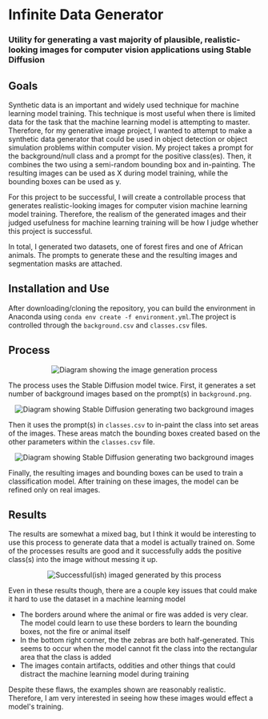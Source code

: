 # Infinite Data Generator
### Utility for generating a vast majority of plausible, realistic-looking images for computer vision applications using Stable Diffusion  
  
## Goals
Synthetic data is an important and widely used technique for machine learning model training.  This technique is most useful when there is limited data for the task that the machine learning model is attempting to master.  Therefore, for my generative image project, I wanted to attempt to make a synthetic data generator that could be used in object detection or object simulation problems within computer vision.  My project takes a prompt for the background/null class and a prompt for the positive class(es).  Then, it combines the two using a semi-random bounding box and in-painting.  The resulting images can be used as X during model training, while the bounding boxes can be used as y.
  
For this project to be successful, I will create a controllable process that generates realistic-looking images for computer vision machine learning model training.  Therefore, the realism of the generated images and their judged usefulness for machine learning training will be how I judge whether this project is successful.  
  
In total, I generated two datasets, one of forest fires and one of African animals.  The prompts to generate these and the resulting images and segmentation masks are attached.  
## Installation and Use
After downloading/cloning the repository, you can build the environment in Anaconda using `conda env create -f environment.yml`.The project is controlled through the `background.csv` and `classes.csv` files.  
  
## Process
<p align="center">
  <img src="https://github.com/ianjwhitehouse/infinite-data-generator/assets/15909624/b52996f4-1fc1-458a-9757-79c0d9a0dc03" alt="Diagram showing the image generation process" />
</p>
  
The process uses the Stable Diffusion model twice.  First, it generates a set number of background images based on the prompt(s) in `background.png`.  
  
<p align="center">
  <img src="https://github.com/ianjwhitehouse/infinite-data-generator/assets/15909624/c1014603-cdef-4a38-a44b-6302cce90f38" alt="Diagram showing Stable Diffusion generating two background images" />
</p>
  
Then it uses the prompt(s) in `classes.csv` to in-paint the class into set areas of the images.  These areas match the bounding boxes created based on the other parameters within the `classes.csv` file.  
  
<p align="center">
  <img src="https://github.com/ianjwhitehouse/infinite-data-generator/assets/15909624/191b2f78-e6fd-4121-9a59-7371bb948499" alt="Diagram showing Stable Diffusion generating two background images" />
</p>
  
Finally, the resulting images and bounding boxes can be used to train a classification model.  After training on these images, the model can be refined only on real images.  
  
## Results
The results are somewhat a mixed bag, but I think it would be interesting to use this process to generate data that a model is actually trained on.  Some of the processes results are good and it successfully adds the positive class(s) into the image without messing it up.  
  
<p align="center">
  <img src="https://github.com/ianjwhitehouse/infinite-data-generator/assets/15909624/50207a05-7d64-4f07-a261-948d5a5f77f5" alt="Successful(ish) imaged generated by this process" />
</p>  
  
Even in these results though, there are a couple key issues that could make it hard to use the dataset in a machine learning model
 - The borders around where the animal or fire was added is very clear.  The model could learn to use these borders to learn the bounding boxes, not the fire or animal itself
 - In the bottom right corner, the the zebras are both half-generated.  This seems to occur when the model cannot fit the class into the rectangular area that the class is added
 - The images contain artifacts, oddities and other things that could distract the machine learning model during training
  
Despite these flaws, the examples shown are reasonably realistic.  Therefore, I am very interested in seeing how these images would effect a model's training.
